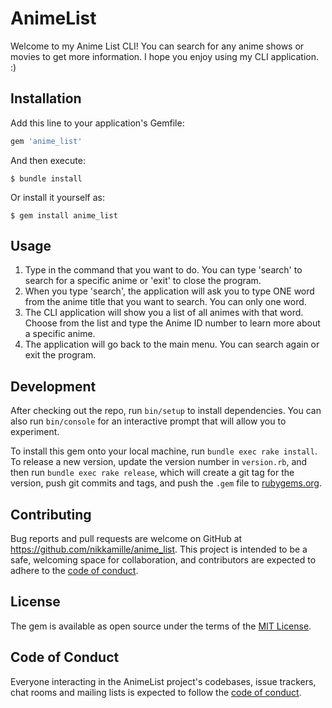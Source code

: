 # AnimeList

Welcome to my Anime List CLI! You can search for any anime shows or movies to get more information. I hope you enjoy using my CLI application. :)

## Installation

Add this line to your application's Gemfile:

```ruby
gem 'anime_list'
```

And then execute:

    $ bundle install

Or install it yourself as:

    $ gem install anime_list

## Usage

1. Type in the command that you want to do. You can type 'search' to search for a specific anime or 'exit' to close the program.
2. When you type 'search', the application will ask you to type ONE word from the anime title that you want to search. You can only one word.
3. The CLI application will show you a list of all animes with that word. Choose from the list and type the Anime ID number to learn more about a specific anime.
4. The application will go back to the main menu. You can search again or exit the program.

## Development

After checking out the repo, run `bin/setup` to install dependencies. You can also run `bin/console` for an interactive prompt that will allow you to experiment.

To install this gem onto your local machine, run `bundle exec rake install`. To release a new version, update the version number in `version.rb`, and then run `bundle exec rake release`, which will create a git tag for the version, push git commits and tags, and push the `.gem` file to [rubygems.org](https://rubygems.org).

## Contributing

Bug reports and pull requests are welcome on GitHub at https://github.com/nikkamille/anime_list. This project is intended to be a safe, welcoming space for collaboration, and contributors are expected to adhere to the [code of conduct](https://github.com/[USERNAME]/anime_list/blob/master/CODE_OF_CONDUCT.md).


## License

The gem is available as open source under the terms of the [MIT License](https://opensource.org/licenses/MIT).

## Code of Conduct

Everyone interacting in the AnimeList project's codebases, issue trackers, chat rooms and mailing lists is expected to follow the [code of conduct](https://github.com/[USERNAME]/anime_list/blob/master/CODE_OF_CONDUCT.md).
